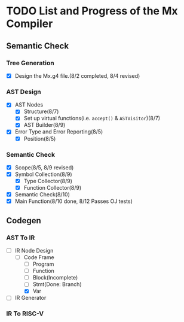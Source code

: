 # TODO List and Progress of the Mx Compiler
## Semantic Check
### Tree Generation
- [x] Design the Mx.g4 file.(8/2 completed, 8/4 revised)
### AST Design
- [x] AST Nodes
    - [x] Structure(8/7)
    - [x] Set up virtual functions(i.e. `accept()` & `ASTVisitor`)(8/7)
    - [x] AST Builder(8/9)
- [x] Error Type and Error Reporting(8/5)
  - [x] Position(8/5)
### Semantic Check
- [x] Scope(8/5, 8/9 revised)
- [x] Symbol Collection(8/9)
  - [x] Type Collector(8/9)
  - [x] Function Collector(8/9)
- [x] Semantic Check(8/10)
- [x] Main Function(8/10 done, 8/12 Passes OJ tests)

## Codegen
### AST To IR
- [ ] IR Node Design
  - [ ] Code Frame
    - [ ] Program
    - [ ] Function
    - [ ] Block(Incomplete)
    - [ ] Stmt(Done: Branch)
    - [x] Var
- [ ] IR Generator
### IR To RISC-V